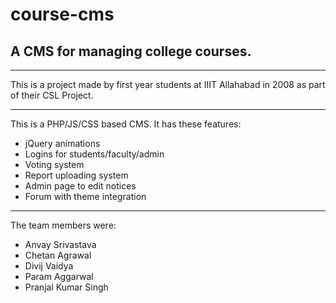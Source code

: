# course-cms

## A CMS for managing college courses.

----

This is a project made by first year students at IIIT Allahabad in 2008 as part of their CSL Project.

----

This is a PHP/JS/CSS based CMS. It has these features:
  
* jQuery animations
* Logins for students/faculty/admin
* Voting system
* Report uploading system
* Admin page to edit notices
* Forum with theme integration

----

The team members were:

* Anvay Srivastava
* Chetan Agrawal
* Divij Vaidya
* Param Aggarwal
* Pranjal Kumar Singh
